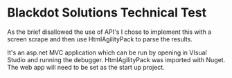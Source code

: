 # Blackdot Solutions Technical Test

As the brief disallowed the use of API's I chose to implement this with a screen scrape and then use HtmlAgilityPack to parse the results.

It's an asp.net MVC application which can be run by opening in VIsual Studio and running the debugger.  HtmlAgilityPack was imported with Nuget.  The web app will need to be set as the start up project.